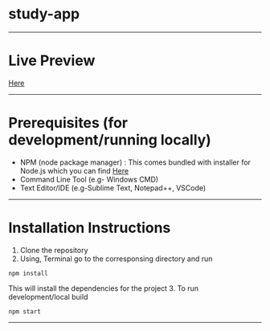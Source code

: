 # study-app

_______________

# Live Preview

<a href="https://myarthhardware.com"> Here </a>

________________

# Prerequisites (for development/running locally)

- NPM (node package manager) : This comes bundled with installer for Node.js which you can find <a href="">Here</a>
- Command Line Tool (e.g- Windows CMD)
- Text Editor/IDE (e.g-Sublime Text, Notepad++, VSCode)

________________

# Installation Instructions

1. Clone the repository
2. Using, Terminal go to the corresponsing directory and run 
  ```
  npm install
  ```
  This will install the dependencies for the project
3. To run development/local build
  ```
  npm start
  ```

__________________
